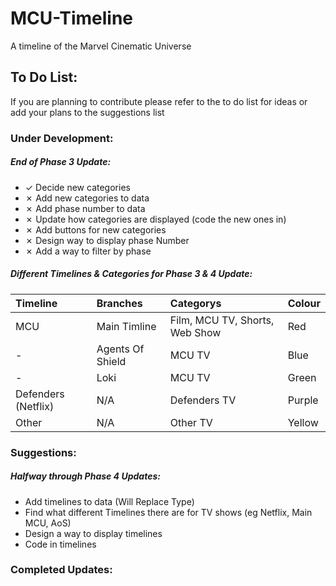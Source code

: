 # MCU-Timeline
A timeline of the Marvel Cinematic Universe

## To Do List:
If you are planning to contribute please refer to the to do list for ideas or add your plans to the suggestions list
### Under Development:

##### End of Phase 3 Update:
- &check; Decide new categories
- &cross; Add new categories to data
- &cross; Add phase number to data
- &cross; Update how categories are displayed (code the new ones in)
- &cross; Add buttons for new categories
- &cross; Design way to display phase Number
- &cross; Add a way to filter by phase

##### Different Timelines & Categories for Phase 3 & 4 Update:
| Timeline            | Branches         | Categorys                      | Colour |
| :-------------      | :----------      | :-----------                   | :----- |
| MCU                 | Main Timline     | Film, MCU TV, Shorts, Web Show | Red    |
| -                   | Agents Of Shield | MCU TV                         | Blue   |
| -                   | Loki             | MCU TV                         | Green  |
| Defenders (Netflix) | N/A              | Defenders TV                   | Purple |
| Other               | N/A              | Other TV                       | Yellow |


### Suggestions:
##### Halfway through Phase 4 Updates:
- Add timelines to data (Will Replace Type)
- Find what different Timelines there are for TV shows (eg Netflix, Main MCU, AoS)
- Design a way to display timelines
- Code in timelines

### Completed Updates:
